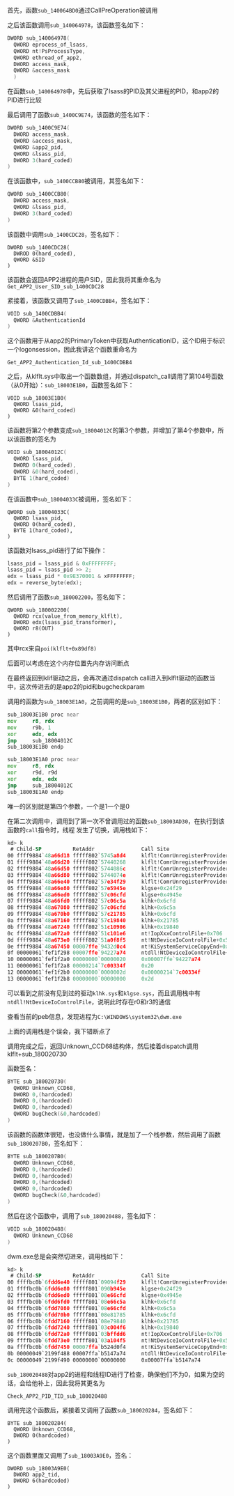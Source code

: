 
首先，函数`sub_140064BD0`通过CallPreOperation被调用

之后该函数调用`sub_140064978`，该函数签名如下：
```c
DWORD sub_140064978(
  QWORD eprocess_of_lsass,
  QWORD nt!PsProcessType,
  QWORD ethread_of_app2,
  DWORD access_mask,
  QWORD &access_mask
  )
```

在函数`sub_140064978`中，先后获取了lsass的PID及其父进程的PID，和app2的PID进行比较

最后调用了函数`sub_1400C9E74`，该函数的签名如下：

```c
DWORD sub_1400C9E74(
  DWORD access_mask,
  QWORD &access_mask,
  QWORD &app2_pid,
  QWORD &lsass_pid,
  DWORD 3(hard_coded)
)
```

在该函数中，`sub_1400CCB80`被调用，其签名如下：

```c
QWORD sub_1400CCB80(
  DWORD access_mask,
  QWORD &lsass_pid,
  DWORD 3(hard_coded)
)
```

该函数中调用`sub_1400CDC28`，签名如下：

```
DWORD sub_1400CDC28(
  DWROD 0(hard_coded),
  QWORD &SID
)
```

该函数会返回APP2进程的用户SID，因此我将其重命名为`Get_APP2_User_SID_sub_1400CDC28`

紧接着，该函数又调用了`sub_1400CDBB4`，签名如下：
```c
VOID sub_1400CDBB4(
  QWORD &AuthenticationId
)
```

这个函数用于从app2的PrimaryToken中获取AuthenticationID，这个ID用于标识一个logonsession，因此我讲这个函数重命名为
```
Get_APP2_Authentication_Id_sub_1400CDBB4
```

之后，从klflt.sys中取出一个函数数组，并通过dispatch_call调用了第104号函数（从0开始）：`sub_18003E1B0`，函数签名如下：
```
VOID sub_18003E1B0(
  QWORD lsass_pid,
  QWORD &0(hard_coded)
)
```

该函数将第2个参数变成`sub_18004012C`的第3个参数，并增加了第4个参数中，所以该函数的签名为
```c
VOID sub_18004012C(
  QWORD lsass_pid,
  DWORD 0(hard_coded),
  QWORD &0(hard_coded),
  BYTE 1(hard_coded)
)
```

在该函数中`sub_18004033C`被调用，签名如下：
```
QWORD sub_18004033C(
  QWORD lsass_pid,
  QWORD 0(hard_coded),
  BYTE 1(hard_coded),
)
```

该函数对lsass_pid进行了如下操作：
```c
lsass_pid = lsass_pid & 0xFFFFFFFF;
lsass_pid = lsass_pid >> 2;
edx = lsass_pid * 0x9E370001 & xFFFFFFFF;
edx = reverse_byte(edx);
```

然后调用了函数`sub_180002200`，签名如下：
```
QWORD sub_180002200(
  QWORD rcx(value_from_memory_klflt),
  DWORD edx(lsass_pid_transformer),
  QWORD r8(OUT)
)
```

其中rcx来自`poi(klflt+0x89df8)`


后面可以考虑在这个内存位置先内存访问断点

在最终返回到klif驱动之后，会再次通过dispatch call进入到klflt驱动的函数当中，这次传进去的是app2的pid和bugcheckparam

调用的函数为`sub_18003E1A0`，之前调用的是`sub_18003E1B0`，两者的区别如下：


```asm
sub_18003E1B0 proc near
mov     r8, rdx
mov     r9b, 1
xor     edx, edx
jmp     sub_18004012C 
sub_18003E1B0 endp
```

```asm
sub_18003E1A0 proc near
mov     r8, rdx
xor     r9d, r9d
xor     edx, edx
jmp     sub_18004012C
sub_18003E1A0 endp
```


唯一的区别就是第四个参数，一个是1一个是0

在第二次调用中，调用到了第一次不曾调用过的函数`sub_18003AD30`，在执行到该函数的`call`指令时，线程
发生了切换，调用栈如下：

```asm
kd> k
 # Child-SP          RetAddr               Call Site
00 ffff9884`48a66d18 fffff802`5745a8d4     klflt!ComrUnregisterProvider+0x21723
01 ffff9884`48a66d20 fffff802`57440268     klflt!ComrUnregisterProvider+0x1de54
02 ffff9884`48a66d50 fffff802`5744086c     klflt!ComrUnregisterProvider+0x37e8
03 ffff9884`48a66d80 fffff802`5744074e     klflt!ComrUnregisterProvider+0x3dec
04 ffff9884`48a66e40 fffff802`57e34f29     klflt!ComrUnregisterProvider+0x3cce
05 ffff9884`48a66e80 fffff802`57e5945e     klgse+0x24f29
06 ffff9884`48a66ed0 fffff802`57c06cfd     klgse+0x4945e
07 ffff9884`48a66fd0 fffff802`57c06c5a     klhk+0x6cfd
08 ffff9884`48a67080 fffff802`57c06cfd     klhk+0x6c5a
09 ffff9884`48a670b0 fffff802`57c21785     klhk+0x6cfd
0a ffff9884`48a67160 fffff802`57c19840     klhk+0x21785
0b ffff9884`48a67240 fffff802`51c10906     klhk+0x19840
0c ffff9884`48a672a0 fffff802`51c101e6     nt!IopXxxControlFile+0x706
0d ffff9884`48a673e0 fffff802`51a0f8f5     nt!NtDeviceIoControlFile+0x56
0e ffff9884`48a67450 00007ffe`9432d0c4     nt!KiSystemServiceCopyEnd+0x25
0f 00000061`fef1f298 00007ffe`94227a74     ntdll!NtDeviceIoControlFile+0x14
10 00000061`fef1f2a0 00000000`00000020     0x00007ffe`94227a74
11 00000061`fef1f2a8 00000214`7c00334f     0x20
12 00000061`fef1f2b0 00000000`0000002d     0x00000214`7c00334f
13 00000061`fef1f2b8 00000000`00000000     0x2d

```

可以看到之前没有见到过的驱动`klhk.sys`和`klgse.sys`，而且调用栈中有`ntdll!NtDeviceIoControlFile`，说明此时存在r0和r3的通信

查看当前的peb信息，发现进程为`C:\WINDOWS\system32\dwm.exe`



上面的调用栈是个误会，我下错断点了


调用完成之后，返回Unknown_CCD68结构体，然后接着dispatch调用klflt+sub_180020730


函数签名：

```c
BYTE sub_180020730(
  QWORD Unknown_CCD68,
  DWORD 0,(hardcoded)
  DWORD 0,(hardcoded)
  DWORD 0,(hardcoded)
  QWORD bugCheck(&0,hardcoded)
)
```

该函数的函数体很短，也没做什么事情，就是加了一个栈参数，然后调用了函数`sub_1800207B0`，签名如下：

```c
BYTE sub_1800207B0(
  QWORD Unknown_CCD68,
  DWORD 0,(hardcoded)
  DWORD 0,(hardcoded)
  DWORD 0,(hardcoded)
  QWORD 0,(hardcoded)
  QWORD bugCheck(&0,hardcoded)
)
```

然后在这个函数中，调用了`sub_180020488`，签名如下：

```c
VOID sub_180020488(
  QWORD Unknown_CCD68
)
```

dwm.exe总是会突然切进来，调用栈如下：
```asm
kd> k
 # Child-SP          RetAddr               Call Site
00 ffffbc0b`6fdd6e40 fffff801`09094f29     klflt!ComrUnregisterProvider+0x3cb9
01 ffffbc0b`6fdd6e80 fffff801`090b945e     klgse+0x24f29
02 ffffbc0b`6fdd6ed0 fffff801`08e66cfd     klgse+0x4945e
03 ffffbc0b`6fdd6fd0 fffff801`08e66c5a     klhk+0x6cfd
04 ffffbc0b`6fdd7080 fffff801`08e66cfd     klhk+0x6c5a
05 ffffbc0b`6fdd70b0 fffff801`08e81785     klhk+0x6cfd
06 ffffbc0b`6fdd7160 fffff801`08e79840     klhk+0x21785
07 ffffbc0b`6fdd7240 fffff801`03c004f6     klhk+0x19840
08 ffffbc0b`6fdd72a0 fffff801`03bffdd6     nt!IopXxxControlFile+0x706
09 ffffbc0b`6fdd73e0 fffff801`03a104f5     nt!NtDeviceIoControlFile+0x56
0a ffffbc0b`6fdd7450 00007ffa`b524d0f4     nt!KiSystemServiceCopyEnd+0x25
0b 00000049`2199f488 00007ffa`b5147a74     ntdll!NtDeviceIoControlFile+0x14
0c 00000049`2199f490 00000000`00000000     0x00007ffa`b5147a74
```

`sub_180020488`对app2的进程和线程ID进行了检查，确保他们不为0，如果为空的话，会给他补上，因此我将其更名为

```
Check_APP2_PID_TID_sub_180020488
```

调用完这个函数后，紧接着又调用了函数`sub_180020284`，签名如下：
```
BYTE sub_180020284(
  QWORD Unknown_CCD68,
  DWORD 0(hardcoded)
)
```

这个函数里面又调用了`sub_18003A9E0`，签名：

```
DWORD sub_18003A9E0(
  DWORD app2_tid,
  DWORD 6(hardcoded)
)
```
